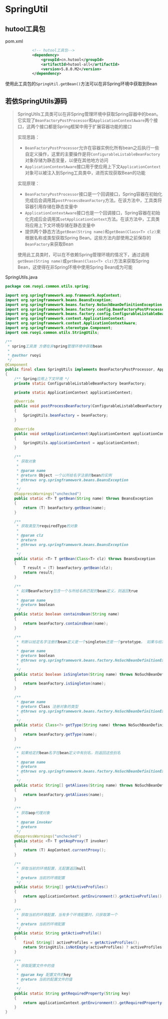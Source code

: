 # SpringUtil

## hutool工具包

pom.xml

```xml
            <!-- hutool工具包-->
            <dependency>
                <groupId>cn.hutool</groupId>
                <artifactId>hutool-all</artifactId>
                <version>5.8.0.M2</version>
            </dependency>
```

使用此工具包的`SpringUtil.getBean()`方法可以在非Spring环境中获取到Bean

## 若依SpringUtils源码

> SpringUtils工具类可以在非Spring管理环境中获取Spring容器中的bean。它实现了`BeanFactoryPostProcessor`和`ApplicationContextAware`两个接口，这两个接口都是Spring框架中用于扩展容器功能的接口
>
> 实现思路：
>
> - `BeanFactoryPostProcessor`允许在容器实例化所有bean之后执行一些自定义操作，这里的主要操作是将`ConfigurableListableBeanFactory`对象存储为静态变量，以便在其他地方访问
> - `ApplicationContextAware`接口用于使应用上下文`ApplicationContext`对象可以被注入到Spring工具类中，进而实现获取Bean的功能
>
> 实现原理：
>
> - `BeanFactoryPostProcessor`接口是一个回调接口，Spring容器在初始化完成后会调用其`postProcessBeanFactory`方法。在该方法中，工具类将容器引用存储在静态变量中
> - `ApplicationContextAware`接口也是一个回调接口，Spring容器在初始化完成后会调用其`setApplicationContext`方法。在该方法中，工具类将应用上下文环境存储在静态变量中
> - 提供两个静态方法`getBean(String name)`和`getBean(Class<T> clz)`来根据名称或类型获取Spring Bean。这些方法内部使用之前保存的`BeanFactory`来获取Bean
>
> 使用此工具类时，可以在不依赖Spring管理环境的情况下，通过调用`getBean(String name)`或`getBean(Class<T> clz)`方法来获取Spring Bean，这使得在非Spring环境中使用Spring Bean成为可能

SpringUtils.java

```java
package com.ruoyi.common.utils.spring;

import org.springframework.aop.framework.AopContext;
import org.springframework.beans.BeansException;
import org.springframework.beans.factory.NoSuchBeanDefinitionException;
import org.springframework.beans.factory.config.BeanFactoryPostProcessor;
import org.springframework.beans.factory.config.ConfigurableListableBeanFactory;
import org.springframework.context.ApplicationContext;
import org.springframework.context.ApplicationContextAware;
import org.springframework.stereotype.Component;
import com.ruoyi.common.utils.StringUtils;

/**
 * spring工具类 方便在非spring管理环境中获取bean
 * 
 * @author ruoyi
 */
@Component
public final class SpringUtils implements BeanFactoryPostProcessor, ApplicationContextAware 
{
    /** Spring应用上下文环境 */
    private static ConfigurableListableBeanFactory beanFactory;

    private static ApplicationContext applicationContext;

    @Override
    public void postProcessBeanFactory(ConfigurableListableBeanFactory beanFactory) throws BeansException 
    {
        SpringUtils.beanFactory = beanFactory;
    }

    @Override
    public void setApplicationContext(ApplicationContext applicationContext) throws BeansException 
    {
        SpringUtils.applicationContext = applicationContext;
    }

    /**
     * 获取对象
     *
     * @param name
     * @return Object 一个以所给名字注册的bean的实例
     * @throws org.springframework.beans.BeansException
     *
     */
    @SuppressWarnings("unchecked")
    public static <T> T getBean(String name) throws BeansException
    {
        return (T) beanFactory.getBean(name);
    }

    /**
     * 获取类型为requiredType的对象
     *
     * @param clz
     * @return
     * @throws org.springframework.beans.BeansException
     *
     */
    public static <T> T getBean(Class<T> clz) throws BeansException
    {
        T result = (T) beanFactory.getBean(clz);
        return result;
    }

    /**
     * 如果BeanFactory包含一个与所给名称匹配的bean定义，则返回true
     *
     * @param name
     * @return boolean
     */
    public static boolean containsBean(String name)
    {
        return beanFactory.containsBean(name);
    }

    /**
     * 判断以给定名字注册的bean定义是一个singleton还是一个prototype。 如果与给定名字相应的bean定义没有被找到，将会抛出一个异常（NoSuchBeanDefinitionException）
     *
     * @param name
     * @return boolean
     * @throws org.springframework.beans.factory.NoSuchBeanDefinitionException
     *
     */
    public static boolean isSingleton(String name) throws NoSuchBeanDefinitionException
    {
        return beanFactory.isSingleton(name);
    }

    /**
     * @param name
     * @return Class 注册对象的类型
     * @throws org.springframework.beans.factory.NoSuchBeanDefinitionException
     *
     */
    public static Class<?> getType(String name) throws NoSuchBeanDefinitionException
    {
        return beanFactory.getType(name);
    }

    /**
     * 如果给定的bean名字在bean定义中有别名，则返回这些别名
     *
     * @param name
     * @return
     * @throws org.springframework.beans.factory.NoSuchBeanDefinitionException
     *
     */
    public static String[] getAliases(String name) throws NoSuchBeanDefinitionException
    {
        return beanFactory.getAliases(name);
    }

    /**
     * 获取aop代理对象
     * 
     * @param invoker
     * @return
     */
    @SuppressWarnings("unchecked")
    public static <T> T getAopProxy(T invoker)
    {
        return (T) AopContext.currentProxy();
    }

    /**
     * 获取当前的环境配置，无配置返回null
     *
     * @return 当前的环境配置
     */
    public static String[] getActiveProfiles()
    {
        return applicationContext.getEnvironment().getActiveProfiles();
    }

    /**
     * 获取当前的环境配置，当有多个环境配置时，只获取第一个
     *
     * @return 当前的环境配置
     */
    public static String getActiveProfile()
    {
        final String[] activeProfiles = getActiveProfiles();
        return StringUtils.isNotEmpty(activeProfiles) ? activeProfiles[0] : null;
    }

    /**
     * 获取配置文件中的值
     *
     * @param key 配置文件的key
     * @return 当前的配置文件的值
     *
     */
    public static String getRequiredProperty(String key)
    {
        return applicationContext.getEnvironment().getRequiredProperty(key);
    }
}
```


